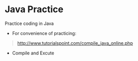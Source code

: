 # Java Practice
Practice coding in Java
* For convenience of practicing:
> http://www.tutorialspoint.com/compile_java_online.php
* Compile and Excute
